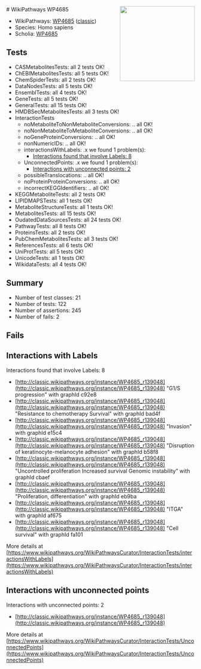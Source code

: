 <img style="float: right; width: 200px" src="https://upload.wikimedia.org/wikipedia/commons/thumb/8/83/Wplogo_with_text_500.png/640px-Wplogo_with_text_500.png" />
# WikiPathways WP4685

* WikiPathways: [WP4685](https://wikipathways.org/pathways/WP4685) ([classic](https://classic.wikipathways.org/instance/WP4685))
* Species: Homo sapiens
* Scholia: [WP4685](https://scholia.toolforge.org/wikipathways/WP4685)
## Tests
* CASMetabolitesTests: all 2 tests OK!
* ChEBIMetabolitesTests: all 5 tests OK!
* ChemSpiderTests: all 2 tests OK!
* DataNodesTests: all 5 tests OK!
* EnsemblTests: all 4 tests OK!
* GeneTests: all 5 tests OK!
* GeneralTests: all 15 tests OK!
* HMDBSecMetabolitesTests: all 3 tests OK!
* InteractionTests
    * noMetaboliteToNonMetaboliteConversions: .. all OK!
    * noNonMetaboliteToMetaboliteConversions: .. all OK!
    * noGeneProteinConversions: .. all OK!
    * nonNumericIDs: .. all OK!
    * interactionsWithLabels: .x we found 1 problem(s):
        * [Interactions found that involve Labels: 8](#630d267f)
    * UnconnectedPoints: .x we found 1 problem(s):
        * [Interactions with unconnected points: 2](#35a61ada)
    * possibleTranslocations: .. all OK!
    * noProteinProteinConversions: .. all OK!
    * incorrectKEGGIdentifiers: .. all OK!
* KEGGMetaboliteTests: all 2 tests OK!
* LIPIDMAPSTests: all 1 tests OK!
* MetaboliteStructureTests: all 1 tests OK!
* MetabolitesTests: all 15 tests OK!
* OudatedDataSourcesTests: all 24 tests OK!
* PathwayTests: all 8 tests OK!
* ProteinsTests: all 2 tests OK!
* PubChemMetabolitesTests: all 3 tests OK!
* ReferencesTests: all 6 tests OK!
* UniProtTests: all 5 tests OK!
* UnicodeTests: all 1 tests OK!
* WikidataTests: all 4 tests OK!


## Summary

* Number of test classes: 21
* Number of tests: 122
* Number of assertions: 245
* Number of fails: 2

## Fails

<a name="630d267f" />

## Interactions with Labels

Interactions found that involve Labels: 8

* [http://classic.wikipathways.org/instance/WP4685_r139048](http://classic.wikipathways.org/instance/WP4685_r139048) "G1/S progression" with graphId c92e8
* [http://classic.wikipathways.org/instance/WP4685_r139048](http://classic.wikipathways.org/instance/WP4685_r139048) "Resistance to chemotherapy
Survival" with graphId bad4f
* [http://classic.wikipathways.org/instance/WP4685_r139048](http://classic.wikipathways.org/instance/WP4685_r139048) "Invasion" with graphId e15c4
* [http://classic.wikipathways.org/instance/WP4685_r139048](http://classic.wikipathways.org/instance/WP4685_r139048) "Disruption of
keratinocyte-melanocyte adhesion" with graphId b58f8
* [http://classic.wikipathways.org/instance/WP4685_r139048](http://classic.wikipathways.org/instance/WP4685_r139048) "Uncontrolled proliferation
Increased survival
Genomic instability" with graphId cbaef
* [http://classic.wikipathways.org/instance/WP4685_r139048](http://classic.wikipathways.org/instance/WP4685_r139048) "Proliferation, differentiation" with graphId eb9ba
* [http://classic.wikipathways.org/instance/WP4685_r139048](http://classic.wikipathways.org/instance/WP4685_r139048) "ITGA" with graphId af675
* [http://classic.wikipathways.org/instance/WP4685_r139048](http://classic.wikipathways.org/instance/WP4685_r139048) "Cell survival" with graphId fa101


More details at [https://www.wikipathways.org/WikiPathwaysCurator/InteractionTests/interactionsWithLabels](https://www.wikipathways.org/WikiPathwaysCurator/InteractionTests/interactionsWithLabels)

<a name="35a61ada" />

## Interactions with unconnected points

Interactions with unconnected points: 2

* [http://classic.wikipathways.org/instance/WP4685_r139048](http://classic.wikipathways.org/instance/WP4685_r139048)


More details at [https://www.wikipathways.org/WikiPathwaysCurator/InteractionTests/UnconnectedPoints](https://www.wikipathways.org/WikiPathwaysCurator/InteractionTests/UnconnectedPoints)

